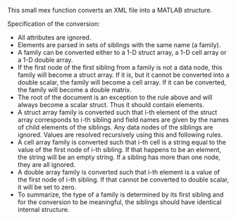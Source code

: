 This small mex function converts an XML file into a MATLAB structure. 

Specification of the conversion:
* All attributes are ignored.
* Elements are parsed in sets of siblings with the same name (a family).
* A family can be converted either to a 1-D struct array, a 1-D cell array or a 1-D double array.
* If the first node of the first sibling from a family is not a data node, this family will become a struct array. If it is, but it cannot be converted into a double scalar, the family will become a cell array. If it can be converted, the family will become a double matrix.
* The root of the document is an exception to the rule above and will always become a scalar struct. Thus it should contain elements.
* A struct array family is converted such that i-th element of the struct array corresponds to i-th sibling and field names are given by the names of child elements of the siblings. Any data nodes of the siblings are ignored. Values are resolved recursively using this and following rules.
* A cell array family is converted such that i-th cell is a string equal to the value of the first node of i-th sibling. If that happens to be an element, the string will be an empty string. If a sibling has more than one node, they are all ignored.
* A double array family is converted such that i-th element is a value of the first node of i-th sibling. If that cannot be converted to double scalar, it will be set to zero.
* To summarize, the type of a family is determined by its first sibling and for the conversion to be meaningful, the siblings should have identical internal structure.

